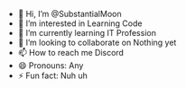 - 👋 Hi, I’m @SubstantialMoon
- 👀 I’m interested in Learning Code
- 🌱 I’m currently learning IT Profession
- 💞️ I’m looking to collaborate on Nothing yet
- 📫 How to reach me Discord
- 😄 Pronouns: Any
- ⚡ Fun fact: Nuh uh

<!---
SubstantialMoon/SubstantialMoon is a ✨ special ✨ repository because its `README.md` (this file) appears on your GitHub profile.
You can click the Preview link to take a look at your changes.
--->
